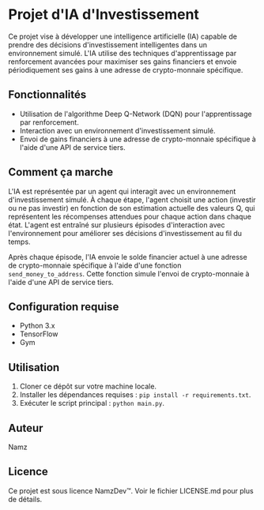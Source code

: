 # Projet d'IA d'Investissement

Ce projet vise à développer une intelligence artificielle (IA) capable de prendre des décisions d'investissement intelligentes dans un environnement simulé. L'IA utilise des techniques d'apprentissage par renforcement avancées pour maximiser ses gains financiers et envoie périodiquement ses gains à une adresse de crypto-monnaie spécifique.

## Fonctionnalités

- Utilisation de l'algorithme Deep Q-Network (DQN) pour l'apprentissage par renforcement.
- Interaction avec un environnement d'investissement simulé.
- Envoi de gains financiers à une adresse de crypto-monnaie spécifique à l'aide d'une API de service tiers.

## Comment ça marche

L'IA est représentée par un agent qui interagit avec un environnement d'investissement simulé. À chaque étape, l'agent choisit une action (investir ou ne pas investir) en fonction de son estimation actuelle des valeurs Q, qui représentent les récompenses attendues pour chaque action dans chaque état. L'agent est entraîné sur plusieurs épisodes d'interaction avec l'environnement pour améliorer ses décisions d'investissement au fil du temps.

Après chaque épisode, l'IA envoie le solde financier actuel à une adresse de crypto-monnaie spécifique à l'aide d'une fonction `send_money_to_address`. Cette fonction simule l'envoi de crypto-monnaie à l'aide d'une API de service tiers.

## Configuration requise

- Python 3.x
- TensorFlow
- Gym

## Utilisation

1. Cloner ce dépôt sur votre machine locale.
2. Installer les dépendances requises : `pip install -r requirements.txt`.
3. Exécuter le script principal : `python main.py`.

## Auteur

Namz

## Licence

Ce projet est sous licence NamzDev™. Voir le fichier LICENSE.md pour plus de détails.

